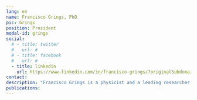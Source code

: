 ```yaml
---
lang: en
name: Francisco Grings, PhD
pic: Grings
position: President
modal-id: grings
social:
  # - title: twitter
  #   url: #
  # - title: facebook
  #   url: #
  - title: linkedin
    url: https://www.linkedin.com/in/francisco-grings/?originalSubdomain=ar
contact: 
description: "Francisco Grings is a physicist and a leading researcher at CONICET, specializing in advanced quantitative remote sensing, electromagnetic scattering models, Bayesian inference, and deep learning techniques. With over two decades of experience in satellite-based time-series analysis, he has contributed significantly to major Argentine space missions (e.g., SAOCOM, SAC-D/Aquarius), focusing on the extraction of environmental parameters from SAR and multi-sensor satellite imagery."
publications:
---
```


